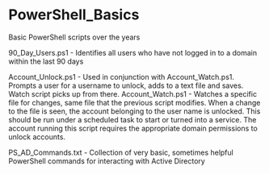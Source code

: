# PowerShell_Basics
Basic PowerShell scripts over the years

90_Day_Users.ps1 - Identifies all users who have not logged in to a domain within the last 90 days

Account_Unlock.ps1 - Used in conjunction with Account_Watch.ps1.  Prompts a user for a username to unlock, adds to a text file and saves.  Watch script picks up from there.
Account_Watch.ps1 - Watches a specific file for changes, same file that the previous script modifies.  When a change to the file is seen, the account belonging to the user name is unlocked.  This should be run under a scheduled task to start or turned into a service.  The account running this script requires the appropriate domain permissions to unlock accounts.

PS_AD_Commands.txt - Collection of very basic, sometimes helpful PowerShell commands for interacting with Active Directory
